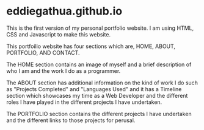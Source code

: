 # eddiegathua.github.io
This is the first version of my personal portfolio website. 
I am using HTML, CSS and Javascript to make this website. 

This portfoilio website has four sections which are, HOME, ABOUT, PORTFOLIO, AND CONTACT.

The HOME section contains an image of myself and a brief description of who I am and the work I do as a programmer.

The ABOUT section has additional information on the kind of work I do such as "Projects Completed" and "Languages Used" and it has a Timeline section which showcases my time as a Web Developer and the different roles I have played in the different projects I have undertaken.

The PORTFOLIO section contains the different projects I have undertaken and the different links to those projects for perusal.
